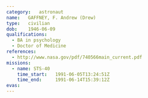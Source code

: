 ```yaml
---
category:	astronaut
name:	GAFFNEY, F. Andrew (Drew)
type:	civilian
dob:	1946-06-09
qualifications:
  - BA in psychology
  - Doctor of Medicine
references:
  - http://www.nasa.gov/pdf/740566main_current.pdf
missions:
  - name: STS-40
    time_start:   1991-06-05T13:24:51Z
    time_end:     1991-06-14T15:39:12Z
evas:
---
```

